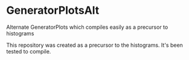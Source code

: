 # GeneratorPlotsAlt
Alternate GeneratorPlots which compiles easily as a precursor to histograms

This repository was created as a precursor to the histograms.  It's been tested to compile.

